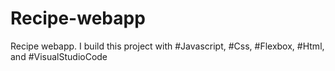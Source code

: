 # Recipe-webapp
Recipe webapp. I build this project with #Javascript, #Css, #Flexbox, #Html, and #VisualStudioCode

